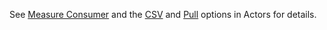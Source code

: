 <!-- CapabilityStatement-MeasureConsumer-CSV-Pull-intro.md {% comment %}
*****************************************************************************************
*                            WARNING: DO NOT EDIT THIS FILE                             *
*                                                                                       *
* This file is generated by SUSHI. Any edits you make to this file will be overwritten. *
*                                                                                       *
* To change the contents of this file, edit the original source file at:                *
* ig-data\input\includes\CapabilityStatement-MeasureConsumer-CSV-Pull-intro.md          *
*****************************************************************************************
{% endcomment %} -->
See <a href='actors.html#measure-consumer'>Measure Consumer</a> and the <a href='actors.html#csv-option'>CSV</a> and <a href='actors.html#pull-option'>Pull</a> options in Actors for details.